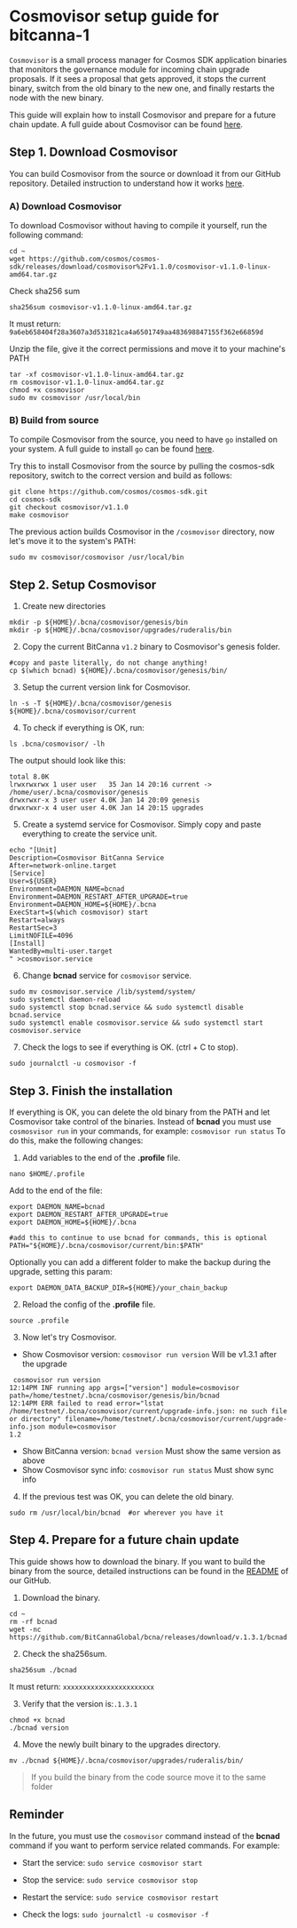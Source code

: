 # Cosmovisor setup guide for bitcanna-1

`Cosmovisor` is a small process manager for Cosmos SDK application binaries that monitors the governance module for incoming chain upgrade proposals. If it sees a proposal that gets approved, it stops the current binary, switch from the old binary to the new one, and finally restarts the node with the new binary.

This guide will explain how to install Cosmovisor and prepare for a future chain update. A full guide about Cosmovisor can be found [here](https://github.com/cosmos/cosmos-sdk/tree/master/cosmovisor).
 

## Step 1. Download Cosmovisor
You can build Cosmovisor from the source or download it from our GitHub repository. Detailed instruction to understand how it works [here](https://github.com/cosmos/cosmos-sdk/tree/master/cosmovisor#cosmosvisor).

### A) Download Cosmovisor

To download Cosmovisor without having to compile it yourself, run the following command:
```
cd ~
wget https://github.com/cosmos/cosmos-sdk/releases/download/cosmovisor%2Fv1.1.0/cosmovisor-v1.1.0-linux-amd64.tar.gz
```
Check sha256 sum
```
sha256sum cosmovisor-v1.1.0-linux-amd64.tar.gz
```
It must return: `9a6eb658404f28a3607a3d531821ca4a6501749aa483698847155f362e66859d`

Unzip the file, give it the correct permissions and move it to  your machine's PATH
```
tar -xf cosmovisor-v1.1.0-linux-amd64.tar.gz
rm cosmovisor-v1.1.0-linux-amd64.tar.gz
chmod +x cosmovisor
sudo mv cosmovisor /usr/local/bin
```
### B) Build from source 

To compile Cosmovisor from the source, you need to have `go` installed on your system. A full guide to install `go` can be found [here](https://golangdocs.com/install-go-linux).

Try this to install Cosmovisor from the source by pulling the cosmos-sdk repository, switch to the correct version and build as follows:
```
git clone https://github.com/cosmos/cosmos-sdk.git
cd cosmos-sdk
git checkout cosmovisor/v1.1.0
make cosmovisor
```
The previous action builds Cosmovisor in the `/cosmovisor` directory, now let's move it to the system's PATH:
```
sudo mv cosmovisor/cosmovisor /usr/local/bin
```
## Step 2. Setup Cosmovisor

1) Create new directories
```
mkdir -p ${HOME}/.bcna/cosmovisor/genesis/bin
mkdir -p ${HOME}/.bcna/cosmovisor/upgrades/ruderalis/bin
```
2) Copy the current BitCanna `v1.2`  binary to Cosmovisor's genesis folder.
```
#copy and paste literally, do not change anything!
cp $(which bcnad) ${HOME}/.bcna/cosmovisor/genesis/bin/
```

3) Setup the current version link for Cosmovisor.
```
ln -s -T ${HOME}/.bcna/cosmovisor/genesis ${HOME}/.bcna/cosmovisor/current
```

4) To check if everything is OK, run:
```
ls .bcna/cosmovisor/ -lh
```
The output should look like this:
```
total 8.0K
lrwxrwxrwx 1 user user   35 Jan 14 20:16 current -> /home/user/.bcna/cosmovisor/genesis
drwxrwxr-x 3 user user 4.0K Jan 14 20:09 genesis
drwxrwxr-x 4 user user 4.0K Jan 14 20:15 upgrades
```

5) Create a systemd service for Cosmovisor. Simply copy and paste everything to create the service unit.
```
echo "[Unit]
Description=Cosmovisor BitCanna Service
After=network-online.target
[Service]
User=${USER}
Environment=DAEMON_NAME=bcnad
Environment=DAEMON_RESTART_AFTER_UPGRADE=true
Environment=DAEMON_HOME=${HOME}/.bcna
ExecStart=$(which cosmovisor) start
Restart=always
RestartSec=3
LimitNOFILE=4096
[Install]
WantedBy=multi-user.target
" >cosmovisor.service
```

6) Change **bcnad** service for `cosmovisor` service.
```
sudo mv cosmovisor.service /lib/systemd/system/
sudo systemctl daemon-reload
sudo systemctl stop bcnad.service && sudo systemctl disable bcnad.service 
sudo systemctl enable cosmovisor.service && sudo systemctl start cosmovisor.service
```

7) Check the logs to see if everything is OK. (ctrl + C to stop).
```
sudo journalctl -u cosmovisor -f
```

## Step 3. Finish the installation
If everything is OK, you can delete the old binary from the PATH and let Cosmovisor take control of the binaries. Instead of **bcnad** you must use `cosmosvisor run` in your commands, for example: `cosmovisor run status`
To do this, make the following changes:

1) Add variables to the end of the **.profile** file.
```
nano $HOME/.profile
```
Add to the end of the file:
```
export DAEMON_NAME=bcnad
export DAEMON_RESTART_AFTER_UPGRADE=true
export DAEMON_HOME=${HOME}/.bcna

#add this to continue to use bcnad for commands, this is optional
PATH="${HOME}/.bcna/cosmovisor/current/bin:$PATH" 
```

Optionally you can add a different folder to make the backup during the upgrade, setting this param:
```
export DAEMON_DATA_BACKUP_DIR=${HOME}/your_chain_backup
```

2) Reload the config of the **.profile** file.
```
source .profile
```
3) Now let's try Cosmovisor.

* Show Cosmovisor version: `cosmovisor run version`  Will be v1.3.1 after the upgrade
```
 cosmovisor run version
12:14PM INF running app args=["version"] module=cosmovisor path=/home/testnet/.bcna/cosmovisor/genesis/bin/bcnad
12:14PM ERR failed to read error="lstat /home/testnet/.bcna/cosmovisor/current/upgrade-info.json: no such file or directory" filename=/home/testnet/.bcna/cosmovisor/current/upgrade-info.json module=cosmovisor
1.2
```
* Show BitCanna version: `bcnad version` Must show the same version as above
* Show Cosmovisor sync info: `cosmovisor run status`  Must show sync info

4) If the previous test was OK, you can delete the old binary.
```
sudo rm /usr/local/bin/bcnad  #or wherever you have it
```

## Step 4. Prepare for a future chain update
This guide shows how to download the binary. If you want to build the binary from the source, detailed instructions can be found in the [README](https://github.com/BitCannaGlobal/bcna/blob/v.1.3.1.pre1/README.md) of our GitHub.

1) Download the binary.
```
cd ~
rm -rf bcnad
wget -nc https://github.com/BitCannaGlobal/bcna/releases/download/v.1.3.1/bcnad
```
2) Check the sha256sum.
```
sha256sum ./bcnad
```
It must return: `xxxxxxxxxxxxxxxxxxxxxxx`

3) Verify that the version is:`.1.3.1`
```
chmod +x bcnad
./bcnad version
```
4) Move the newly built binary to the upgrades directory.
```
mv ./bcnad ${HOME}/.bcna/cosmovisor/upgrades/ruderalis/bin/
```
> If you build the binary from the code source move it to the same folder


## Reminder
In the future, you must use the `cosmovisor` command instead of the **bcnad** command if you want to perform service related commands.
For example: 

* Start the service: `sudo service cosmovisor start`

* Stop the service: `sudo service cosmovisor stop`

* Restart the service: `sudo service cosmovisor restart`

* Check the logs: `sudo journalctl -u cosmovisor -f`

